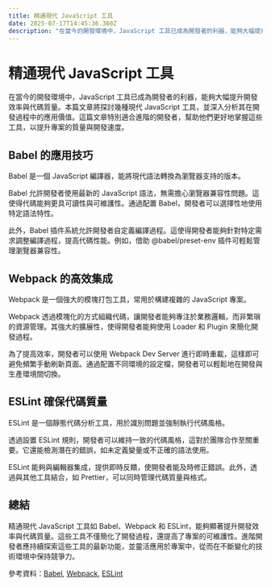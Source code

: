 ```yaml
---
title: 精通現代 JavaScript 工具
date: 2025-07-17T14:45:36.360Z
description: "在當今的開發環境中，JavaScript 工具已成為開發者的利器，能夠大幅提升開發效率與代碼質量。本篇文章將探討幾種現代 JavaScript 工具，並深入分析其在開發過程中的應用價值。這篇文章特別適合進階的開發者，幫助他們更好地掌握這些工具，以提升專案的質量與開發速度。"
---
```


# 精通現代 JavaScript 工具

在當今的開發環境中，JavaScript 工具已成為開發者的利器，能夠大幅提升開發效率與代碼質量。本篇文章將探討幾種現代 JavaScript 工具，並深入分析其在開發過程中的應用價值。這篇文章特別適合進階的開發者，幫助他們更好地掌握這些工具，以提升專案的質量與開發速度。

## Babel 的應用技巧

Babel 是一個 JavaScript 編譯器，能將現代語法轉換為瀏覽器支持的版本。

Babel 允許開發者使用最新的 JavaScript 語法，無需擔心瀏覽器兼容性問題。這使得代碼能夠更具可讀性與可維護性。通過配置 Babel，開發者可以選擇性地使用特定語法特性。

此外，Babel 插件系統允許開發者自定義編譯過程。這使得開發者能夠針對特定需求調整編譯過程，提高代碼性能。例如，借助 @babel/preset-env 插件可輕鬆管理瀏覽器兼容性。

## Webpack 的高效集成

Webpack 是一個強大的模塊打包工具，常用於構建複雜的 JavaScript 專案。

Webpack 透過模塊化的方式組織代碼，讓開發者能夠專注於業務邏輯，而非繁瑣的資源管理。其強大的擴展性，使得開發者能夠使用 Loader 和 Plugin 來簡化開發過程。

為了提高效率，開發者可以使用 Webpack Dev Server 進行即時重載，這樣即可避免頻繁手動刷新頁面。通過配置不同環境的設定檔，開發者可以輕鬆地在開發與生產環境間切換。

## ESLint 確保代碼質量

ESLint 是一個靜態代碼分析工具，用於識別問題並強制執行代碼風格。

透過設置 ESLint 規則，開發者可以維持一致的代碼風格，這對於團隊合作至關重要。它還能檢測潛在的錯誤，如未定義變量或不正確的語法使用。

ESLint 能夠與編輯器集成，提供即時反饋，使開發者能及時修正錯誤。此外，透過與其他工具結合，如 Prettier，可以同時管理代碼質量與格式。

## 總結

精通現代 JavaScript 工具如 Babel、Webpack 和 ESLint，能夠顯著提升開發效率與代碼質量。這些工具不僅簡化了開發過程，還提高了專案的可維護性。進階開發者應持續探索這些工具的最新功能，並靈活應用於專案中，從而在不斷變化的技術環境中保持競爭力。

參考資料：[Babel](https://babeljs.io/), [Webpack](https://webpack.js.org/), [ESLint](https://eslint.org/)
